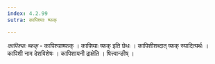 ```yaml
---
index: 4.2.99
sutra: कापिश्याः ष्फक्

---
```

_कापिश्याः ष्फक्_ - कापिश्याष्ष्फक् । कापिष्याः ष्फक् इति छेधः । कापिशीशब्दात् ष्फक् स्यादित्यर्थः । कापिशी नाम देशविशेषः । कापिशायनी द्राक्षेति । षित्त्वान्ङीष् ।